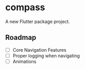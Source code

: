 # compass

A new Flutter package project.

## Roadmap
- [ ] Core Navigation Features
- [ ] Proper logging when navigating
- [ ] Animations 